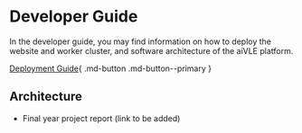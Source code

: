 # Developer Guide

In the developer guide, you may find information on how to deploy the website and worker cluster, and software
architecture of the aiVLE platform.

[Deployment Guide](./deployment-guide.md){ .md-button .md-button--primary }

## Architecture

- Final year project report (link to be added)
